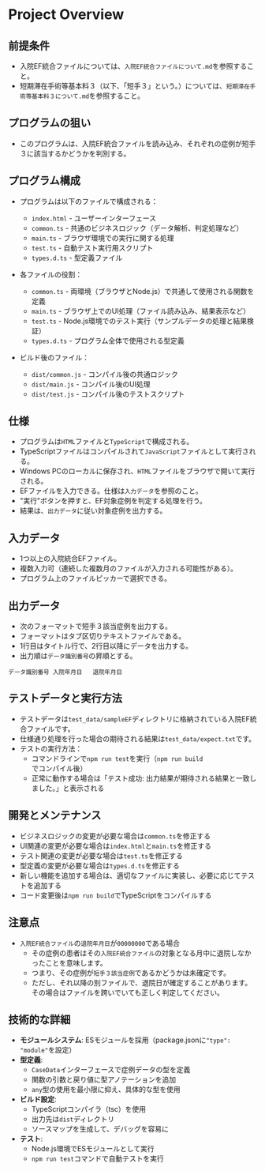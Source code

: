 # Project Overview

## 前提条件

* 入院EF統合ファイルについては、`入院EF統合ファイルについて.md`を参照すること。
* 短期滞在手術等基本料３（以下、「短手３」という。）については、`短期滞在手術等基本料３について.md`を参照すること。

## プログラムの狙い

* このプログラムは、入院EF統合ファイルを読み込み、それぞれの症例が短手３に該当するかどうかを判別する。

## プログラム構成

* プログラムは以下のファイルで構成される：
  * `index.html` - ユーザーインターフェース
  * `common.ts` - 共通のビジネスロジック（データ解析、判定処理など）
  * `main.ts` - ブラウザ環境での実行に関する処理
  * `test.ts` - 自動テスト実行用スクリプト
  * `types.d.ts` - 型定義ファイル

* 各ファイルの役割：
  * `common.ts` - 両環境（ブラウザとNode.js）で共通して使用される関数を定義
  * `main.ts` - ブラウザ上でのUI処理（ファイル読み込み、結果表示など）
  * `test.ts` - Node.js環境でのテスト実行（サンプルデータの処理と結果検証）
  * `types.d.ts` - プログラム全体で使用される型定義

* ビルド後のファイル：
  * `dist/common.js` - コンパイル後の共通ロジック
  * `dist/main.js` - コンパイル後のUI処理
  * `dist/test.js` - コンパイル後のテストスクリプト

## 仕様

* プログラムは`HTML`ファイルと`TypeScript`で構成される。
* TypeScriptファイルはコンパイルされて`JavaScript`ファイルとして実行される。
* Windows PCのローカルに保存され、`HTML`ファイルをブラウザで開いて実行される。
* EFファイルを入力できる。仕様は`入力データ`を参照のこと。
* "実行"ボタンを押すと、EF対象症例を判定する処理を行う。
* 結果は、`出力データ`に従い対象症例を出力する。

## 入力データ

* 1つ以上の入院統合EFファイル。
* 複数入力可（連続した複数月のファイルが入力される可能性がある）。
* プログラム上のファイルピッカーで選択できる。

## 出力データ

* 次のフォーマットで短手３該当症例を出力する。
* フォーマットはタブ区切りテキストファイルである。
* 1行目はタイトル行で、2行目以降にデータを出力する。
* 出力順は`データ識別番号`の昇順とする。

~~~
データ識別番号	入院年月日	退院年月日
~~~

## テストデータと実行方法

* テストデータは`test_data/sampleEF`ディレクトリに格納されている入院EF統合ファイルです。
* 仕様通り処理を行った場合の期待される結果は`test_data/expect.txt`です。
* テストの実行方法：
  * コマンドラインで``npm run test``を実行（`npm run build`でコンパイル後）
  * 正常に動作する場合は「テスト成功: 出力結果が期待される結果と一致しました。」と表示される

## 開発とメンテナンス

* ビジネスロジックの変更が必要な場合は`common.ts`を修正する
* UI関連の変更が必要な場合は`index.html`と`main.ts`を修正する
* テスト関連の変更が必要な場合は`test.ts`を修正する
* 型定義の変更が必要な場合は`types.d.ts`を修正する
* 新しい機能を追加する場合は、適切なファイルに実装し、必要に応じてテストを追加する
* コード変更後は`npm run build`でTypeScriptをコンパイルする

## 注意点

* `入院EF統合ファイル`の`退院年月日`が`00000000`である場合
    * その症例の患者はその`入院EF統合ファイル`の対象となる月中に退院しなかったことを意味します。
    * つまり、その症例が`短手３該当症例`であるかどうかは未確定です。
    * ただし、それ以降の別ファイルで、退院日が確定することがあります。その場合はファイルを跨いでいても正しく判定してください。

## 技術的な詳細

* **モジュールシステム**: ESモジュールを採用（package.jsonに`"type": "module"`を設定）
* **型定義**:
    * `CaseData`インターフェースで症例データの型を定義
    * 関数の引数と戻り値に型アノテーションを追加
    * `any`型の使用を最小限に抑え、具体的な型を使用
* **ビルド設定**:
    * TypeScriptコンパイラ（tsc）を使用
    * 出力先は`dist`ディレクトリ
    * ソースマップを生成して、デバッグを容易に
* **テスト**:
    * Node.js環境でESモジュールとして実行
    * `npm run test`コマンドで自動テストを実行
